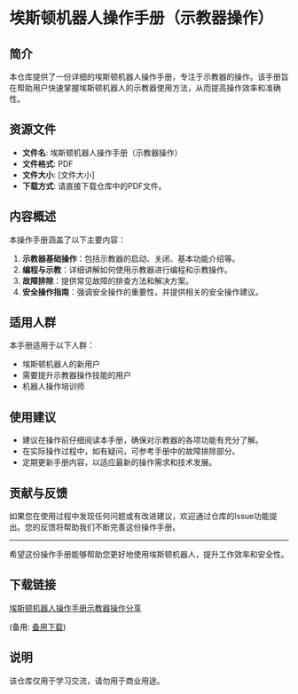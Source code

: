 # 埃斯顿机器人操作手册（示教器操作）

## 简介
本仓库提供了一份详细的埃斯顿机器人操作手册，专注于示教器的操作。该手册旨在帮助用户快速掌握埃斯顿机器人的示教器使用方法，从而提高操作效率和准确性。

## 资源文件
- **文件名**: 埃斯顿机器人操作手册（示教器操作）
- **文件格式**: PDF
- **文件大小**: [文件大小]
- **下载方式**: 请直接下载仓库中的PDF文件。

## 内容概述
本操作手册涵盖了以下主要内容：
1. **示教器基础操作**：包括示教器的启动、关闭、基本功能介绍等。
2. **编程与示教**：详细讲解如何使用示教器进行编程和示教操作。
3. **故障排除**：提供常见故障的排查方法和解决方案。
4. **安全操作指南**：强调安全操作的重要性，并提供相关的安全操作建议。

## 适用人群
本手册适用于以下人群：
- 埃斯顿机器人的新用户
- 需要提升示教器操作技能的用户
- 机器人操作培训师

## 使用建议
- 建议在操作前仔细阅读本手册，确保对示教器的各项功能有充分了解。
- 在实际操作过程中，如有疑问，可参考手册中的故障排除部分。
- 定期更新手册内容，以适应最新的操作需求和技术发展。

## 贡献与反馈
如果您在使用过程中发现任何问题或有改进建议，欢迎通过仓库的Issue功能提出。您的反馈将帮助我们不断完善这份操作手册。

---

希望这份操作手册能够帮助您更好地使用埃斯顿机器人，提升工作效率和安全性。

## 下载链接
[埃斯顿机器人操作手册示教器操作分享](https://pan.quark.cn/s/15833a0851a3) 

(备用: [备用下载](https://pan.baidu.com/s/1cRv-0nUPVO5jaltarl2zTQ?pwd=1234))

## 说明

该仓库仅用于学习交流，请勿用于商业用途。
